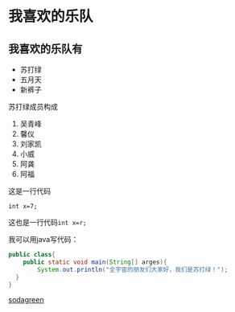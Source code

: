 # 我喜欢的乐队
## 我喜欢的乐队有
* 苏打绿
* 五月天
* 新裤子

苏打绿成员构成
1. 吴青峰
2. 馨仪
3. 刘家凯
4. 小威
5. 阿龚
6. 阿福

这是一行代码

    int x=7;
    
这也是一行代码`int x=r;`
    
我可以用java写代码：
```java
public class{
    public static void main(String[] arges){
        System.out.println("全宇宙的朋友们大家好，我们是苏打绿！");  
  }
}
```
[sodagreen](https://weibo.com/sodagreen2010?is_hot=1)
